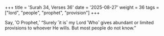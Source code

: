 +++
title = 'Surah 34, Verses 36'
date = '2025-08-27'
weight = 36
tags = ["lord", "people", "prophet", "provision"]
+++

Say, ˹O Prophet,˺ “Surely ˹it is˺ my Lord ˹Who˺ gives abundant or limited provisions to whoever He wills. But most people do not know.”